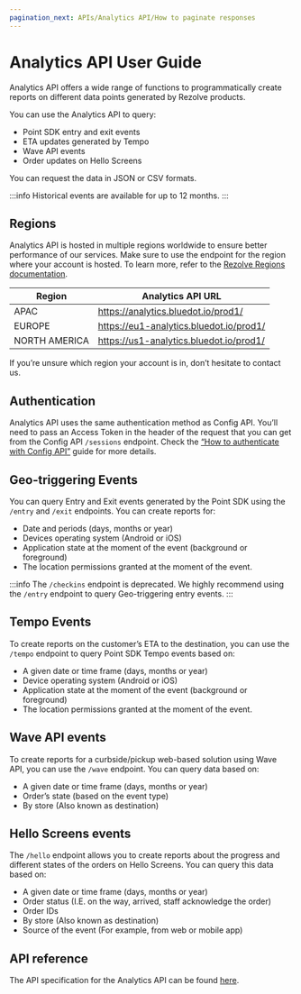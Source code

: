 ```yaml
---
pagination_next: APIs/Analytics API/How to paginate responses
---
```


Analytics API User Guide
========================

Analytics API offers a wide range of functions to programmatically create reports on different data points generated by Rezolve products.

You can use the Analytics API to query:

*   Point SDK entry and exit events
*   ETA updates generated by Tempo
*   Wave API events
*   Order updates on Hello Screens

You can request the data in JSON or CSV formats.

:::info
Historical events are available for up to 12 months.
:::

Regions
-------

Analytics API is hosted in multiple regions worldwide to ensure better performance of our services. Make sure to use the endpoint for the region where your account is hosted. To learn more, refer to the [Rezolve Regions documentation](../../Regions%20URLs.md).

| **Region**    | **Analytics API URL**                   |
|---------------|-----------------------------------------|
| APAC          | https://analytics.bluedot.io/prod1/     |
| EUROPE        | https://eu1-analytics.bluedot.io/prod1/ |
| NORTH AMERICA | https://us1-analytics.bluedot.io/prod1/ |

If you’re unsure which region your account is in, don’t hesitate to contact us.

Authentication
--------------

Analytics API uses the same authentication method as Config API. You’ll need to pass an Access Token in the header of the request that you can get from the Config API `/sessions` endpoint. Check the [“How to authenticate with Config API”](../Config%20API/How%20to%20authenticate%20with%20Config%20API.md) guide for more details.

Geo-triggering Events
---------------------

You can query Entry and Exit events generated by the Point SDK using the `/entry` and `/exit` endpoints. You can create reports for:

*   Date and periods (days, months or year)
*   Devices operating system (Android or iOS)
*   Application state at the moment of the event (background or foreground)
*   The location permissions granted at the moment of the event.

:::info
The `/checkins` endpoint is deprecated. We highly recommend using the `/entry` endpoint to query Geo-triggering entry events.
:::

Tempo Events
------------

To create reports on the customer’s ETA to the destination, you can use the `/tempo` endpoint to query Point SDK Tempo events based on:

*   A given date or time frame (days, months or year)
*   Device operating system (Android or iOS)
*   Application state at the moment of the event (background or foreground)
*   The location permissions granted at the moment of the event.

Wave API events
---------------

To create reports for a curbside/pickup web-based solution using Wave API, you can use the `/wave` endpoint. You can query data based on:

*   A given date or time frame (days, months or year)
*   Order’s state (based on the event type)
*   By store (Also known as destination)

Hello Screens events
--------------------

The `/hello` endpoint allows you to create reports about the progress and different states of the orders on Hello Screens. You can query this data based on:

*   A given date or time frame (days, months or year)
*   Order status (I.E. on the way, arrived, staff acknowledge the order)
*   Order IDs
*   By store (Also known as destination)
*   Source of the event (For example, from web or mobile app)

API reference
-------------

The API specification for the Analytics API can be found [here](https://analytics-docs.bluedot.io/).
